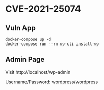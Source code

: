 # CVE-2021-25074

## Vuln App

```
docker-compose up -d
docker-compose run --rm wp-cli install-wp
```

## Admin Page

Visit http://localhost/wp-admin

Username/Password: wordpress/wordpress